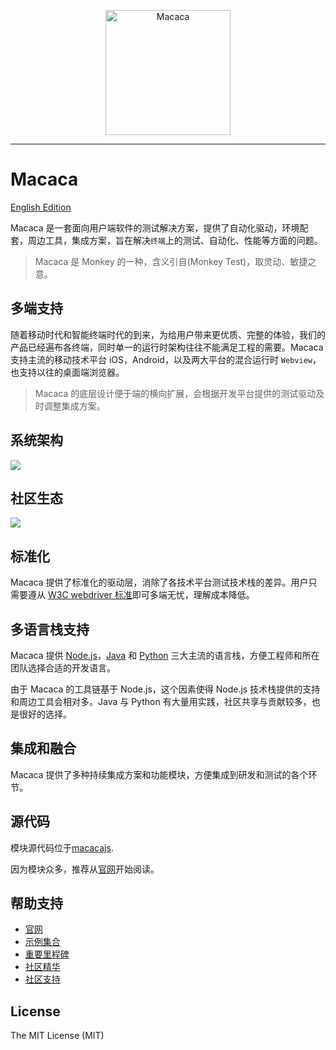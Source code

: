 <p align="center">
  <a href="//macacajs.github.io">
    <img
      alt="Macaca"
      src="https://macacajs.github.io/macaca-ecosystem/macaca-logo/svg/monkey.svg"
      width="200"
    />
  </a>
</p>

---

# Macaca

[English Edition](README.md)

Macaca 是一套面向用户端软件的测试解决方案，提供了自动化驱动，环境配套，周边工具，集成方案，旨在解决`终端`上的测试、自动化、性能等方面的问题。

> Macaca 是 Monkey 的一种，含义引自(Monkey Test)，取灵动、敏捷之意。

## 多端支持

随着移动时代和智能终端时代的到来，为给用户带来更优质、完整的体验，我们的产品已经遍布各终端，同时单一的运行时架构往往不能满足工程的需要。Macaca 支持主流的移动技术平台 iOS，Android，以及两大平台的混合运行时 `Webview`，也支持以往的桌面端浏览器。

> Macaca 的底层设计便于端的横向扩展，会根据开发平台提供的测试驱动及时调整集成方案。

## 系统架构

![](https://macacajs.github.io/assets/88fe9010gy1g1k8o53d0ej20wb0ggwgu.jpg)

## 社区生态

![](https://macacajs.github.io/assets/88fe9010gy1g1u1juuz3hj20rz0kwafl.jpg)

## 标准化

Macaca 提供了标准化的驱动层，消除了各技术平台测试技术栈的差异。用户只需要遵从 [W3C webdriver 标准](//w3c.github.io/webdriver/webdriver-spec.html)即可多端无忧，理解成本降低。

## 多语言栈支持

Macaca 提供 [Node.js](https://macacajs.github.io/guide/nodejs.html)，[Java](https://macacajs.github.io/guide/java.html) 和 [Python](https://macacajs.github.io/guide/python.html) 三大主流的语言栈，方便工程师和所在团队选择合适的开发语言。

由于 Macaca 的工具链基于 Node.js，这个因素使得 Node.js 技术栈提供的支持和周边工具会相对多。Java 与 Python 有大量用实践，社区共享与贡献较多，也是很好的选择。

## 集成和融合

Macaca 提供了多种持续集成方案和功能模块，方便集成到研发和测试的各个环节。

## 源代码

模块源代码位于[macacajs](https://github.com/macacajs).

因为模块众多，推荐从[官网](https://macacajs.github.io)开始阅读。

## 帮助支持

- [官网](//macacajs.github.io/zh)
- [示例集合](//github.com/macaca-sample)
- [重要里程碑](//macacajs.github.io/zh/guide/roadmap.html)
- [社区精华](//github.com/macacajs/awesome-macaca)
- [社区支持](//macacajs.github.io/zh/guide/support.html)

## License

The MIT License (MIT)
